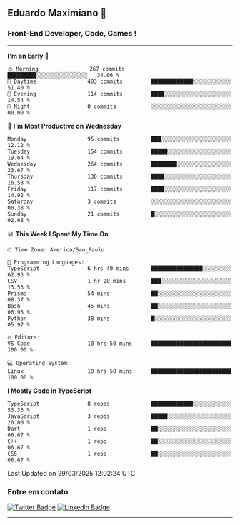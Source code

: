 ## Eduardo Maximiano 👋

### Front-End Developer, Code, Games !

---

<!--START_SECTION:waka-->
**I'm an Early 🐤** 

```text
🌞 Morning                267 commits         █████████░░░░░░░░░░░░░░░░   34.06 % 
🌆 Daytime                403 commits         █████████████░░░░░░░░░░░░   51.40 % 
🌃 Evening                114 commits         ████░░░░░░░░░░░░░░░░░░░░░   14.54 % 
🌙 Night                  0 commits           ░░░░░░░░░░░░░░░░░░░░░░░░░   00.00 % 
```
📅 **I'm Most Productive on Wednesday** 

```text
Monday                   95 commits          ███░░░░░░░░░░░░░░░░░░░░░░   12.12 % 
Tuesday                  154 commits         █████░░░░░░░░░░░░░░░░░░░░   19.64 % 
Wednesday                264 commits         ████████░░░░░░░░░░░░░░░░░   33.67 % 
Thursday                 130 commits         ████░░░░░░░░░░░░░░░░░░░░░   16.58 % 
Friday                   117 commits         ████░░░░░░░░░░░░░░░░░░░░░   14.92 % 
Saturday                 3 commits           ░░░░░░░░░░░░░░░░░░░░░░░░░   00.38 % 
Sunday                   21 commits          █░░░░░░░░░░░░░░░░░░░░░░░░   02.68 % 
```


📊 **This Week I Spent My Time On** 

```text
🕑︎ Time Zone: America/Sao_Paulo

💬 Programming Languages: 
TypeScript               6 hrs 49 mins       ████████████████░░░░░░░░░   62.93 % 
CSV                      1 hr 28 mins        ███░░░░░░░░░░░░░░░░░░░░░░   13.53 % 
Prisma                   54 mins             ██░░░░░░░░░░░░░░░░░░░░░░░   08.37 % 
Bash                     45 mins             ██░░░░░░░░░░░░░░░░░░░░░░░   06.95 % 
Python                   38 mins             █░░░░░░░░░░░░░░░░░░░░░░░░   05.97 % 

🔥 Editors: 
VS Code                  10 hrs 50 mins      █████████████████████████   100.00 % 

💻 Operating System: 
Linux                    10 hrs 50 mins      █████████████████████████   100.00 % 
```

**I Mostly Code in TypeScript** 

```text
TypeScript               8 repos             █████████████░░░░░░░░░░░░   53.33 % 
JavaScript               3 repos             █████░░░░░░░░░░░░░░░░░░░░   20.00 % 
Dart                     1 repo              ██░░░░░░░░░░░░░░░░░░░░░░░   06.67 % 
C++                      1 repo              ██░░░░░░░░░░░░░░░░░░░░░░░   06.67 % 
CSS                      1 repo              ██░░░░░░░░░░░░░░░░░░░░░░░   06.67 % 
```




 Last Updated on 29/03/2025 12:02:24 UTC
<!--END_SECTION:waka-->

### Entre em contato

[![Twitter Badge](https://img.shields.io/badge/-@edmaxi-1ca0f1?style=flat-square&labelColor=1ca0f1&logo=twitter&logoColor=white&link=https://twitter.com/edmaxi)](https://twitter.com/edmaxi)
[![Linkedin Badge](https://img.shields.io/badge/-Eduardo_Maximiano-0077B5?style=flat-square&logo=Linkedin&logoColor=white&link=https://www.linkedin.com/in/maximiano-eduardo)](https://www.linkedin.com/in/maximiano-eduardo)

---
